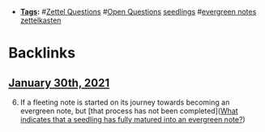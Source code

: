 - **[Tags](<Tags.md>):** #[Zettel Questions](<Zettel Questions.md>) #[Open Questions](<Open Questions.md>) [seedlings](<seedlings.md>) #[evergreen notes](<evergreen notes.md>) [zettelkasten](<zettelkasten.md>)

# Backlinks
## [January 30th, 2021](<January 30th, 2021.md>)
6. If a fleeting note is started on its journey towards becoming an evergreen note, but [that process has not been completed]([What indicates that a seedling has fully matured into an evergreen note?](<What indicates that a seedling has fully matured into an evergreen note?.md>))

